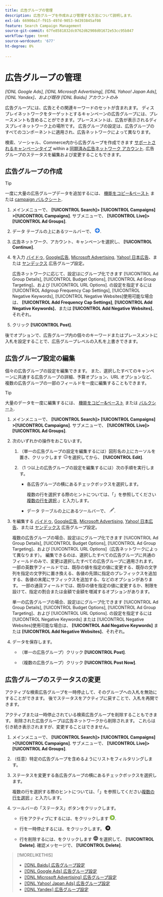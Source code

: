 ```yaml
---
title: 広告グループの管理
description: 広告グループを作成および管理する方法について説明します。
exl-id: 66900a1f-f915-497d-9053-9d393845af08
feature: Search Campaign Management
source-git-commit: 67fe8581832dc0762d62908d01672e53cc95b847
workflow-type: tm+mt
source-wordcount: '677'
ht-degree: 0%

---
```


# 広告グループの管理

*[!DNL Google Ads], [!DNL Microsoft Advertising], [!DNL Yahoo! Japan Ads], [!DNL Yandex]、および既存 [!DNL Baidu] アカウントのみ*

広告グループには、広告とその関連キーワードのセットが含まれます。 ディスプレイネットワークをターゲットとするキャンペーンの広告グループには、プレースメントも含めることができます。プレースメントは、広告が表示されるディスプレイネットワーク上の場所です。 広告グループの設定は、広告グループのすべてのコンポーネントに適用され、広告ネットワークによって異なります。

検索、ソーシャル、Commerce内から広告グループを作成できます [サポートされるキャンペーンタイプ](/help/search-social-commerce/introduction/supported-inventory.md) within a [同期済み広告ネットワーク アカウント](/help/search-social-commerce/campaign-management/accounts/ad-network-account-about.md). 広告グループのステータスを編集および変更することもできます。

## 広告グループの作成

>[!TIP]
>
>一度に大量の広告グループデータを追加するには、 [機能をコピー&amp;ペースト](/help/search-social-commerce/campaign-management/campaigns/copy-paste.md) または [campaign バルクシート](/help/search-social-commerce/campaign-management/bulksheets/bulksheet-about.md).

1. メインメニューで、 **[!UICONTROL Search]> [!UICONTROL Campaigns] >[!UICONTROL Campaigns]**. サブメニューで、 **[!UICONTROL Live]>[!UICONTROL Ad Groups]**.

1. データ テーブルの上にあるツールバーで、 ![作成](/help/search-social-commerce/assets/add.png "作成").

1. 広告ネットワーク、アカウント、キャンペーンを選択し、 **[!UICONTROL Continue]**.

1. を入力 [バイドゥ](/help/search-social-commerce/campaign-management/campaigns/ad-group-settings-baidu.md), [Google広告](/help/search-social-commerce/campaign-management/campaigns/ad-group-settings-google.md), [Microsoft Advertising](/help/search-social-commerce/campaign-management/campaigns/ad-group-settings-microsoft.md), [Yahoo! 日本広告](/help/search-social-commerce/campaign-management/campaigns/ad-group-settings-yahoo-japan.md)、または [ヤンデックス](/help/search-social-commerce/campaign-management/campaigns/ad-group-settings-yandex.md) 広告グループ設定。

   広告ネットワークに応じて、設定はにグループ化できます [!UICONTROL Ad Group Details], [!UICONTROL Budget Options], [!UICONTROL Ad Group Targeting]、および [!UICONTROL URL Options]. の設定を指定するには [!UICONTROL Adgroup Frequency Cap Settings], [!UICONTROL Negative Keywords], [!UICONTROL Negative Websites]使用可能な場合は、 **[!UICONTROL Add Frequency Cap Settings]**, **[!UICONTROL Add Negative Keywords]**、または **[!UICONTROL Add Negative Websites]**、それぞれ。

1. クリック **[!UICONTROL Post]**.

後でオプションで、広告グループ内の個々のキーワードまたはプレースメントに入札を設定することで、広告グループレベルの入札を上書きできます。

## 広告グループ設定の編集

個々の広告グループの設定を編集できます。 また、選択したすべてのキャンペーンに共通する広告グループの詳細、予算オプション、URL オプションなど、複数の広告グループの一部のフィールドを一度に編集することもできます。

>[!TIP]
>
>大量のデータを一度に編集するには、 [機能をコピー&amp;ペースト](/help/search-social-commerce/campaign-management/campaigns/copy-paste.md) または [バルクシート](/help/search-social-commerce/campaign-management/bulksheets/bulksheet-about.md).

1. メインメニューで、 **[!UICONTROL Search]> [!UICONTROL Campaigns] >[!UICONTROL Campaigns]**. サブメニューで、 **[!UICONTROL Live]>[!UICONTROL Ad Groups]**.

1. 次のいずれかの操作をおこないます。

   1. （単一の広告グループの設定を編集するには）図形名の上にカーソルを置き、クリックします ![メニューアイコン](/help/search-social-commerce/assets/arrow-dropdown-menu.png "メニューアイコン")を選択してから、 **[!UICONTROL Edit]**.

   1. （1 つ以上の広告グループの設定を編集するには）次の手順を実行します。

      * 各広告グループの横にあるチェックボックスを選択します。

        複数の行を選択する際のヒントについては、「」を参照してください[複数の行を選択](/help/search-social-commerce/common-tasks/navigation-editing-selection/multiple-rows-select.md).」と入力します。

      * データ テーブルの上にあるツールバーで、 ![編集](/help/search-social-commerce/assets/edit.png "編集").

1. を編集する [バイドゥ](/help/search-social-commerce/campaign-management/campaigns/ad-group-settings-baidu.md), [Google広告](/help/search-social-commerce/campaign-management/campaigns/ad-group-settings-google.md), [Microsoft Advertising](/help/search-social-commerce/campaign-management/campaigns/ad-group-settings-microsoft.md), [Yahoo! 日本広告](/help/search-social-commerce/campaign-management/campaigns/ad-group-settings-yahoo-japan.md)、または [ヤンデックス](/help/search-social-commerce/campaign-management/campaigns/ad-group-settings-yandex.md) 広告グループ設定。

   複数の広告グループの場合、設定はにグループ化できます [!UICONTROL Ad Group Details], [!UICONTROL Budget Options], [!UICONTROL Ad Group Targeting]、および [!UICONTROL URL Options]（広告ネットワークによって異なります）。 編集できるのは、選択したすべての広告グループに共通のフィールドのみで、変更は選択したすべての広告グループに適用されます。 一部の英数字フィールドでは、既存の値を指定の値に変更する、既存の文字列を指定の文字列に置き換える、各値の先頭に指定のプレフィックスを追加する、各値の末尾にサフィックスを追加する、などのオプションがあります。 一部の通貨フィールドでは、既存の値を指定の値に変更するか、制限を設けて、指定の割合または金額で金額を増減するオプションがあります。

   単一の広告グループの場合、設定はにグループ化できます [!UICONTROL Ad Group Details], [!UICONTROL Budget Options], [!UICONTROL Ad Group Targeting]、および [!UICONTROL URL Options]. の設定を指定するには [!UICONTROL Negative Keywords] または [!UICONTROL Negative Websites]使用可能な場合は、 **[!UICONTROL Add Negative Keywords]** または **[!UICONTROL Add Negative Websites]**、それぞれ。

1. データを保存します。

   * （単一の広告グループ）クリック **[!UICONTROL Post]**.

   * （複数の広告グループ）クリック **[!UICONTROL Post Now]**.

## 広告グループのステータスの変更

アクティブな検索広告グループを一時停止して、そのグループへの入札を無効にすることができます。 後でステータスをアクティブに戻すことで、入札を再開できます。

アクティブまたは一時停止されている検索広告グループを削除することもできます。 削除された広告グループは広告ネットワークから削除されます。 これらは引き続き表示されますが、変更することはできません。

1. メインメニューで、 **[!UICONTROL Search]> [!UICONTROL Campaigns] >[!UICONTROL Campaigns]**. サブメニューで、 **[!UICONTROL Live]>[!UICONTROL Ad Groups]**.

1. （任意）特定の広告グループを含めるようにリストをフィルタリングします。

1. ステータスを変更する各広告グループの横にあるチェックボックスを選択します。

   複数の行を選択する際のヒントについては、「」を参照してください[複数の行を選択](/help/search-social-commerce/common-tasks/navigation-editing-selection/multiple-rows-select.md).」と入力します。

1. ツールバーの「ステータス」ボタンをクリックします。
   * 行をアクティブにするには、をクリックします ![Activate](/help/search-social-commerce/assets/activate.png "Activate").

   * 行を一時停止するには、をクリックします。 ![一時停止](/help/search-social-commerce/assets/pause.png "一時停止").

   * 行を削除するには、をクリックします ![詳細](/help/search-social-commerce/assets/more.png "詳細") を選択して、 **[!UICONTROL Delete]**. 確認メッセージで、 **[!UICONTROL Delete]**.

>[!MORELIKETHIS]
>
>* [[!DNL Baidu] 広告グループ設定](/help/search-social-commerce/campaign-management/campaigns/ad-group-settings-baidu.md)
>* [[!DNL Google Ads] 広告グループ設定](/help/search-social-commerce/campaign-management/campaigns/ad-group-settings-google.md)
>* [[!DNL Microsoft Advertising] 広告グループ設定](/help/search-social-commerce/campaign-management/campaigns/ad-group-settings-microsoft.md)
>* [[!DNL Yahoo! Japan Ads] 広告グループ設定](/help/search-social-commerce/campaign-management/campaigns/ad-group-settings-yahoo-japan.md)
>* [[!DNL Yandex] 広告グループ設定](/help/search-social-commerce/campaign-management/campaigns/ad-group-settings-yandex.md)
